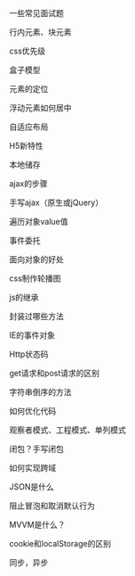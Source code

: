 一些常见面试题

行内元素、块元素

css优先级

盒子模型

元素的定位

浮动元素如何居中

自适应布局

H5新特性

本地储存

ajax的步骤

手写ajax（原生或jQuery）

遍历对象value值

事件委托

面向对象的好处

css制作轮播图

js的继承

封装过哪些方法

IE的事件对象

Http状态码

get请求和post请求的区别

字符串倒序的方法

如何优化代码

观察者模式、工程模式、单列模式

闭包？手写闭包

如何实现跨域

JSON是什么

阻止冒泡和取消默认行为

MVVM是什么？

cookie和localStorage的区别

同步，异步





